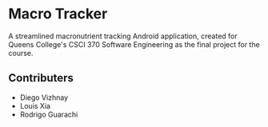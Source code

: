# Macro Tracker
A streamlined macronutrient tracking Android application, created for Queens College's CSCI 370 Software Engineering as the final project for the course.

## Contributers
  * Diego Vizhnay
  * Louis Xia
  * Rodrigo Guarachi
